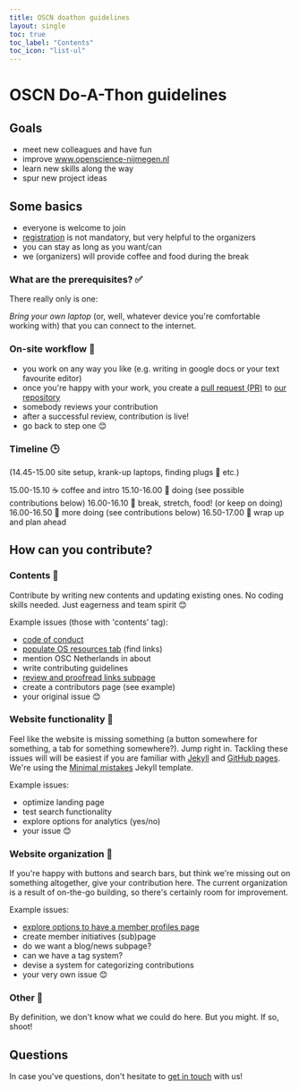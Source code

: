 ```yaml
---
title: OSCN doathon guidelines
layout: single
toc: true
toc_label: "Contents"
toc_icon: "list-ul"
---
```


# OSCN Do-A-Thon guidelines

## Goals

- meet new colleagues and have fun
- improve www.openscience-nijmegen.nl
- learn new skills along the way
- spur new project ideas

## Some basics
- everyone is welcome to join
- [registration](https://forms.gle/mWaCpnQ1ncTqF9Kn7) is not mandatory, but very helpful to the organizers
- you can stay as long as you want/can
- we (organizers) will provide coffee and food during the break

### What are the prerequisites? :white_check_mark:

There really only is one:

*Bring your own laptop* (or, well, whatever device you're comfortable working
with) that you can connect to the internet.

### On-site workflow :repeat:

- you work on any way you like (e.g. writing in google docs or your text favourite editor)
- once you're happy with your work, you create a [pull request (PR)](https://help.github.com/en/articles/about-pull-requests) to [our repository](https://github.com/Radboud-University/osc-nijmegen)
- somebody reviews your contribution
- after a successful review, contribution is live!
- go back to step one :blush:

### Timeline :clock3:

(14.45-15.00 site setup, krank-up laptops, finding plugs :electric_plug: etc.)

15.00-15.10 :coffee: coffee and intro
15.10-16.00 :wrench: doing (see possible contributions below)
16.00-16.10 :pizza: break, stretch, food! (or keep on doing)
16.00-16.50 :wrench: more doing (see contributions below)
16.50-17.00 :tada: wrap up and plan ahead

## How can you contribute?

### Contents :pencil:

Contribute by writing new contents and updating existing ones. No coding skills needed. Just eagerness and team spirit 😊

Example issues (those with 'contents' tag):
-	[code of conduct](https://github.com/Radboud-University/osc-nijmegen/issues/14)
-	[populate OS resources tab](https://github.com/Radboud-University/osc-nijmegen/issues/6) (find links)
-	mention OSC Netherlands in about
-	write contributing guidelines
-	[review and proofread links subpage](https://github.com/Radboud-University/osc-nijmegen/issues/15)
-	create a contributors page (see example)
-	your original issue :blush:

### Website functionality :nut_and_bolt:

Feel like the website is missing something (a button somewhere for something, a tab
for something somewhere?). Jump right in. Tackling these issues will will be easiest
if you are familiar with [Jekyll](https://jekyllrb.com/) and [GitHub pages](https://pages.github.com/). We're using the [Minimal mistakes](https://mmistakes.github.io/minimal-mistakes/) Jekyll template.

Example issues:

- optimize landing page
- test search functionality
- explore options for analytics (yes/no)
- your issue :blush:

### Website organization :bookmark:

If you're happy with buttons and search bars, but think we're missing out on
something altogether, give your contribution here. The current organization is a
result of on-the-go building, so there's certainly room for improvement.

Example issues:

-	[explore options to have a member profiles page](https://github.com/Radboud-University/osc-nijmegen/issues/16)
-	create member initiatives (sub)page
-	do we want a blog/news subpage?
-	can we have a tag system?
-	devise a system for categorizing contributions
-	your very own issue :blush:

### Other :watermelon:
By definition, we don't know what we could do here. But you might. If so, shoot!

## Questions
In case you've questions, don't hesitate to [get in touch](https://radboud-university.github.io/osc-nijmegen/_pages/contact/) with us!
